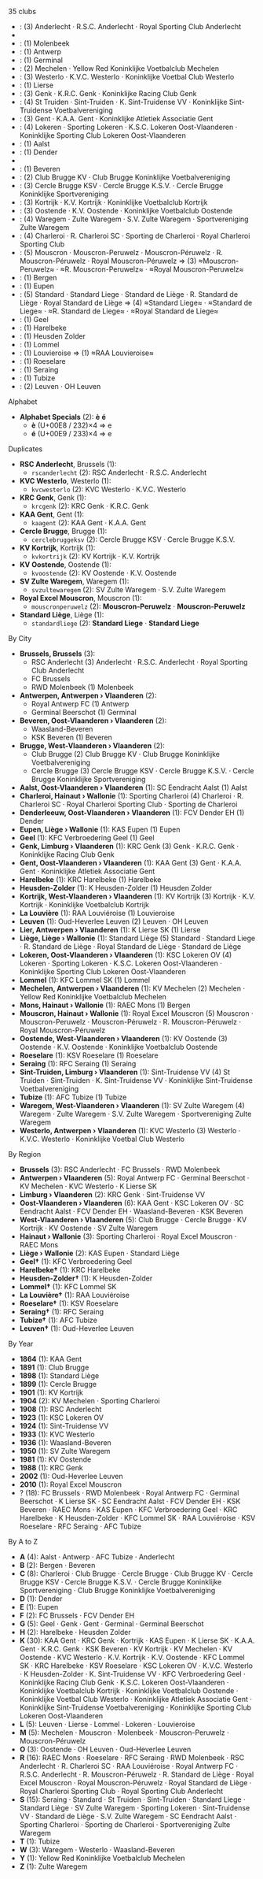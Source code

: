 35 clubs

-  : (3) Anderlecht · R.S.C. Anderlecht · Royal Sporting Club Anderlecht
- 
-  : (1) Molenbeek
-  : (1) Antwerp
-  : (1) Germinal
-  : (2) Mechelen · Yellow Red Koninklijke Voetbalclub Mechelen
-  : (3) Westerlo · K.V.C. Westerlo · Koninklijke Voetbal Club Westerlo
-  : (1) Lierse
-  : (3) Genk · K.R.C. Genk · Koninklijke Racing Club Genk
-  : (4) St Truiden · Sint-Truiden · K. Sint-Truidense VV · Koninklijke Sint-Truidense Voetbalvereniging
-  : (3) Gent · K.A.A. Gent · Koninklijke Atletiek Associatie Gent
-  : (4) Lokeren · Sporting Lokeren · K.S.C. Lokeren Oost-Vlaanderen · Koninklijke Sporting Club Lokeren Oost-Vlaanderen
-  : (1) Aalst
-  : (1) Dender
- 
-  : (1) Beveren
-  : (2) Club Brugge KV · Club Brugge Koninklijke Voetbalvereniging
-  : (3) Cercle Brugge KSV · Cercle Brugge K.S.V. · Cercle Brugge Koninklijke Sportvereniging
-  : (3) Kortrijk · K.V. Kortrijk · Koninklijke Voetbalclub Kortrijk
-  : (3) Oostende · K.V. Oostende · Koninklijke Voetbalclub Oostende
-  : (4) Waregem · Zulte Waregem · S.V. Zulte Waregem · Sportvereniging Zulte Waregem
-  : (4) Charleroi · R. Charleroi SC · Sporting de Charleroi · Royal Charleroi Sporting Club
-  : (5) Mouscron · Mouscron-Peruwelz · Mouscron-Péruwelz · R. Mouscron-Péruwelz · Royal Mouscron-Péruwelz ⇒ (3) ≈Mouscron-Peruwelz≈ · ≈R. Mouscron-Peruwelz≈ · ≈Royal Mouscron-Peruwelz≈
-  : (1) Bergen
-  : (1) Eupen
-  : (5) Standard · Standard Liege · Standard de Liège · R. Standard de Liège · Royal Standard de Liège ⇒ (4) ≈Standard Liege≈ · ≈Standard de Liege≈ · ≈R. Standard de Liege≈ · ≈Royal Standard de Liege≈
-  : (1) Geel
-  : (1) Harelbeke
-  : (1) Heusden Zolder
-  : (1) Lommel
-  : (1) Louvieroise ⇒ (1) ≈RAA Louvieroise≈
-  : (1) Roeselare
-  : (1) Seraing
-  : (1) Tubize
-  : (2) Leuven · OH Leuven




Alphabet

- **Alphabet Specials** (2):  **è**  **é** 
  - **è** (U+00E8 / 232)×4 ⇒ e
  - **é** (U+00E9 / 233)×4 ⇒ e




Duplicates

- **RSC Anderlecht**, Brussels (1):
  - `rscanderlecht` (2): RSC Anderlecht · R.S.C. Anderlecht
- **KVC Westerlo**, Westerlo (1):
  - `kvcwesterlo` (2): KVC Westerlo · K.V.C. Westerlo
- **KRC Genk**, Genk (1):
  - `krcgenk` (2): KRC Genk · K.R.C. Genk
- **KAA Gent**, Gent (1):
  - `kaagent` (2): KAA Gent · K.A.A. Gent
- **Cercle Brugge**, Brugge (1):
  - `cerclebruggeksv` (2): Cercle Brugge KSV · Cercle Brugge K.S.V.
- **KV Kortrijk**, Kortrijk (1):
  - `kvkortrijk` (2): KV Kortrijk · K.V. Kortrijk
- **KV Oostende**, Oostende (1):
  - `kvoostende` (2): KV Oostende · K.V. Oostende
- **SV Zulte Waregem**, Waregem (1):
  - `svzultewaregem` (2): SV Zulte Waregem · S.V. Zulte Waregem
- **Royal Excel Mouscron**, Mouscron (1):
  - `mouscronperuwelz` (2): **Mouscron-Peruwelz** · **Mouscron-Peruwelz**
- **Standard Liège**, Liège (1):
  - `standardliege` (2): **Standard Liege** · **Standard Liege**




By City

- **Brussels, Brussels** (3): 
  - RSC Anderlecht  (3) Anderlecht · R.S.C. Anderlecht · Royal Sporting Club Anderlecht
  - FC Brussels 
  - RWD Molenbeek  (1) Molenbeek
- **Antwerpen, Antwerpen › Vlaanderen** (2): 
  - Royal Antwerp FC  (1) Antwerp
  - Germinal Beerschot  (1) Germinal
- **Beveren, Oost-Vlaanderen › Vlaanderen** (2): 
  - Waasland-Beveren 
  - KSK Beveren  (1) Beveren
- **Brugge, West-Vlaanderen › Vlaanderen** (2): 
  - Club Brugge  (2) Club Brugge KV · Club Brugge Koninklijke Voetbalvereniging
  - Cercle Brugge  (3) Cercle Brugge KSV · Cercle Brugge K.S.V. · Cercle Brugge Koninklijke Sportvereniging
- **Aalst, Oost-Vlaanderen › Vlaanderen** (1): SC Eendracht Aalst  (1) Aalst
- **Charleroi, Hainaut › Wallonie** (1): Sporting Charleroi  (4) Charleroi · R. Charleroi SC · Royal Charleroi Sporting Club · Sporting de Charleroi
- **Denderleeuw, Oost-Vlaanderen › Vlaanderen** (1): FCV Dender EH  (1) Dender
- **Eupen, Liège › Wallonie** (1): KAS Eupen  (1) Eupen
- **Geel** (1): KFC Verbroedering Geel  (1) Geel
- **Genk, Limburg › Vlaanderen** (1): KRC Genk  (3) Genk · K.R.C. Genk · Koninklijke Racing Club Genk
- **Gent, Oost-Vlaanderen › Vlaanderen** (1): KAA Gent  (3) Gent · K.A.A. Gent · Koninklijke Atletiek Associatie Gent
- **Harelbeke** (1): KRC Harelbeke  (1) Harelbeke
- **Heusden-Zolder** (1): K Heusden-Zolder  (1) Heusden Zolder
- **Kortrijk, West-Vlaanderen › Vlaanderen** (1): KV Kortrijk  (3) Kortrijk · K.V. Kortrijk · Koninklijke Voetbalclub Kortrijk
- **La Louvière** (1): RAA Louviéroise  (1) Louvieroise
- **Leuven** (1): Oud-Heverlee Leuven  (2) Leuven · OH Leuven
- **Lier, Antwerpen › Vlaanderen** (1): K Lierse SK  (1) Lierse
- **Liège, Liège › Wallonie** (1): Standard Liège  (5) Standard · Standard Liege · R. Standard de Liège · Royal Standard de Liège · Standard de Liège
- **Lokeren, Oost-Vlaanderen › Vlaanderen** (1): KSC Lokeren OV  (4) Lokeren · Sporting Lokeren · K.S.C. Lokeren Oost-Vlaanderen · Koninklijke Sporting Club Lokeren Oost-Vlaanderen
- **Lommel** (1): KFC Lommel SK  (1) Lommel
- **Mechelen, Antwerpen › Vlaanderen** (1): KV Mechelen  (2) Mechelen · Yellow Red Koninklijke Voetbalclub Mechelen
- **Mons, Hainaut › Wallonie** (1): RAEC Mons  (1) Bergen
- **Mouscron, Hainaut › Wallonie** (1): Royal Excel Mouscron  (5) Mouscron · Mouscron-Peruwelz · Mouscron-Péruwelz · R. Mouscron-Péruwelz · Royal Mouscron-Péruwelz
- **Oostende, West-Vlaanderen › Vlaanderen** (1): KV Oostende  (3) Oostende · K.V. Oostende · Koninklijke Voetbalclub Oostende
- **Roeselare** (1): KSV Roeselare  (1) Roeselare
- **Seraing** (1): RFC Seraing  (1) Seraing
- **Sint-Truiden, Limburg › Vlaanderen** (1): Sint-Truidense VV  (4) St Truiden · Sint-Truiden · K. Sint-Truidense VV · Koninklijke Sint-Truidense Voetbalvereniging
- **Tubize** (1): AFC Tubize  (1) Tubize
- **Waregem, West-Vlaanderen › Vlaanderen** (1): SV Zulte Waregem  (4) Waregem · Zulte Waregem · S.V. Zulte Waregem · Sportvereniging Zulte Waregem
- **Westerlo, Antwerpen › Vlaanderen** (1): KVC Westerlo  (3) Westerlo · K.V.C. Westerlo · Koninklijke Voetbal Club Westerlo




By Region

- **Brussels** (3):   RSC Anderlecht · FC Brussels · RWD Molenbeek
- **Antwerpen › Vlaanderen** (5):   Royal Antwerp FC · Germinal Beerschot · KV Mechelen · KVC Westerlo · K Lierse SK
- **Limburg › Vlaanderen** (2):   KRC Genk · Sint-Truidense VV
- **Oost-Vlaanderen › Vlaanderen** (6):   KAA Gent · KSC Lokeren OV · SC Eendracht Aalst · FCV Dender EH · Waasland-Beveren · KSK Beveren
- **West-Vlaanderen › Vlaanderen** (5):   Club Brugge · Cercle Brugge · KV Kortrijk · KV Oostende · SV Zulte Waregem
- **Hainaut › Wallonie** (3):   Sporting Charleroi · Royal Excel Mouscron · RAEC Mons
- **Liège › Wallonie** (2):   KAS Eupen · Standard Liège
- **Geel†** (1):   KFC Verbroedering Geel
- **Harelbeke†** (1):   KRC Harelbeke
- **Heusden-Zolder†** (1):   K Heusden-Zolder
- **Lommel†** (1):   KFC Lommel SK
- **La Louvière†** (1):   RAA Louviéroise
- **Roeselare†** (1):   KSV Roeselare
- **Seraing†** (1):   RFC Seraing
- **Tubize†** (1):   AFC Tubize
- **Leuven†** (1):   Oud-Heverlee Leuven




By Year

- **1864** (1):   KAA Gent
- **1891** (1):   Club Brugge
- **1898** (1):   Standard Liège
- **1899** (1):   Cercle Brugge
- **1901** (1):   KV Kortrijk
- **1904** (2):   KV Mechelen · Sporting Charleroi
- **1908** (1):   RSC Anderlecht
- **1923** (1):   KSC Lokeren OV
- **1924** (1):   Sint-Truidense VV
- **1933** (1):   KVC Westerlo
- **1936** (1):   Waasland-Beveren
- **1950** (1):   SV Zulte Waregem
- **1981** (1):   KV Oostende
- **1988** (1):   KRC Genk
- **2002** (1):   Oud-Heverlee Leuven
- **2010** (1):   Royal Excel Mouscron
- ? (18):   FC Brussels · RWD Molenbeek · Royal Antwerp FC · Germinal Beerschot · K Lierse SK · SC Eendracht Aalst · FCV Dender EH · KSK Beveren · RAEC Mons · KAS Eupen · KFC Verbroedering Geel · KRC Harelbeke · K Heusden-Zolder · KFC Lommel SK · RAA Louviéroise · KSV Roeselare · RFC Seraing · AFC Tubize






By A to Z

- **A** (4): Aalst · Antwerp · AFC Tubize · Anderlecht
- **B** (2): Bergen · Beveren
- **C** (8): Charleroi · Club Brugge · Cercle Brugge · Club Brugge KV · Cercle Brugge KSV · Cercle Brugge K.S.V. · Cercle Brugge Koninklijke Sportvereniging · Club Brugge Koninklijke Voetbalvereniging
- **D** (1): Dender
- **E** (1): Eupen
- **F** (2): FC Brussels · FCV Dender EH
- **G** (5): Geel · Genk · Gent · Germinal · Germinal Beerschot
- **H** (2): Harelbeke · Heusden Zolder
- **K** (30): KAA Gent · KRC Genk · Kortrijk · KAS Eupen · K Lierse SK · K.A.A. Gent · K.R.C. Genk · KSK Beveren · KV Kortrijk · KV Mechelen · KV Oostende · KVC Westerlo · K.V. Kortrijk · K.V. Oostende · KFC Lommel SK · KRC Harelbeke · KSV Roeselare · KSC Lokeren OV · K.V.C. Westerlo · K Heusden-Zolder · K. Sint-Truidense VV · KFC Verbroedering Geel · Koninklijke Racing Club Genk · K.S.C. Lokeren Oost-Vlaanderen · Koninklijke Voetbalclub Kortrijk · Koninklijke Voetbalclub Oostende · Koninklijke Voetbal Club Westerlo · Koninklijke Atletiek Associatie Gent · Koninklijke Sint-Truidense Voetbalvereniging · Koninklijke Sporting Club Lokeren Oost-Vlaanderen
- **L** (5): Leuven · Lierse · Lommel · Lokeren · Louvieroise
- **M** (5): Mechelen · Mouscron · Molenbeek · Mouscron-Peruwelz · Mouscron-Péruwelz
- **O** (3): Oostende · OH Leuven · Oud-Heverlee Leuven
- **R** (16): RAEC Mons · Roeselare · RFC Seraing · RWD Molenbeek · RSC Anderlecht · R. Charleroi SC · RAA Louviéroise · Royal Antwerp FC · R.S.C. Anderlecht · R. Mouscron-Péruwelz · R. Standard de Liège · Royal Excel Mouscron · Royal Mouscron-Péruwelz · Royal Standard de Liège · Royal Charleroi Sporting Club · Royal Sporting Club Anderlecht
- **S** (15): Seraing · Standard · St Truiden · Sint-Truiden · Standard Liege · Standard Liège · SV Zulte Waregem · Sporting Lokeren · Sint-Truidense VV · Standard de Liège · S.V. Zulte Waregem · SC Eendracht Aalst · Sporting Charleroi · Sporting de Charleroi · Sportvereniging Zulte Waregem
- **T** (1): Tubize
- **W** (3): Waregem · Westerlo · Waasland-Beveren
- **Y** (1): Yellow Red Koninklijke Voetbalclub Mechelen
- **Z** (1): Zulte Waregem




